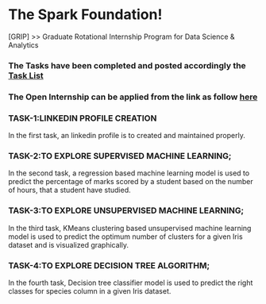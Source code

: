 # The Spark Foundation!
[GRIP] >> Graduate Rotational Internship Program for Data Science &amp; Analytics

### The Tasks have been completed and posted accordingly the [Task List](https://github.com/mahajan07/The_Spark_Foundation/blob/master/Tasks%20-%20DS%26ML.pdf)
### The Open Internship can be applied from the link as follow [here](https://github.com/mahajan07/The_Spark_Foundation/blob/master/spark_fond_internship.jpg)


### TASK-1:LINKEDIN PROFILE CREATION
In the first task, an linkedin profile is to created and maintained properly.
### TASK-2:TO EXPLORE SUPERVISED MACHINE LEARNING;
In the second task, a regression based machine learning model is used to predict the percentage of marks scored by a student based on the number of hours, that a student have studied.
### TASK-3:TO EXPLORE UNSUPERVISED MACHINE LEARNING;
In the third task, KMeans clustering based unsupervised machine learning model is used to predict the optimum number of clusters for a given Iris dataset and is visualized graphically.
### TASK-4:TO EXPLORE DECISION TREE ALGORITHM;
In the fourth task, Decision tree classifier model is used to predict the right classes for species column in a given Iris dataset.
